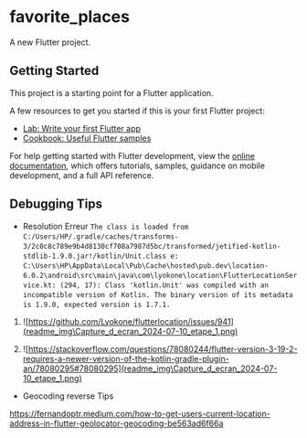 # favorite_places

A new Flutter project.

## Getting Started

This project is a starting point for a Flutter application.

A few resources to get you started if this is your first Flutter project:

- [Lab: Write your first Flutter app](https://docs.flutter.dev/get-started/codelab)
- [Cookbook: Useful Flutter samples](https://docs.flutter.dev/cookbook)

For help getting started with Flutter development, view the
[online documentation](https://docs.flutter.dev/), which offers tutorials,
samples, guidance on mobile development, and a full API reference.

## Debugging Tips

- Resolution Erreur `The class is loaded from C:/Users/HP/.gradle/caches/transforms-3/2c0c8c789e9b4d8130cf708a7987d5bc/transformed/jetified-kotlin-stdlib-1.9.0.jar!/kotlin/Unit.class
e: C:\Users\HP\AppData\Local\Pub\Cache\hosted\pub.dev\location-6.0.2\android\src\main\java\com\lyokone\location\FlutterLocationService.kt: (294, 17): Class 'kotlin.Unit' was compiled with an incompatible version of Kotlin. The binary version of its metadata is 1.9.0, expected version is 1.7.1.`

1. ![https://github.com/Lyokone/flutterlocation/issues/941](readme_img\Capture_d_ecran_2024-07-10_etape_1.png)

2. ![https://stackoverflow.com/questions/78080244/flutter-version-3-19-2-requires-a-newer-version-of-the-kotlin-gradle-plugin-an/78080295#78080295](readme_img\Capture_d_ecran_2024-07-10_etape_1.png)


- Geocoding reverse Tips

https://fernandoptr.medium.com/how-to-get-users-current-location-address-in-flutter-geolocator-geocoding-be563ad6f66a